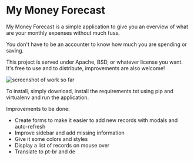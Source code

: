 My Money Forecast
=================

My Money Forecast is a simple application to give you an overview of what are your monthly expenses without much fuss. 

You don't have to be an accounter to know how much you are spending or saving.

This project is served under Apache, BSD, or whatever license you want. It's free to use and to distribute, improvements are also welcome!
 
![screenshot of work so far](http://www.andersonsantos.info/img/moneyforecast.png)


To install, simply download, install the requirements.txt using pip and virtualenv and run the application.


Improvements to be done:

- Create forms to make it easier to add new records with modals and auto-refresh
- Improve sidebar and add missing information
- Give it some colors and styles
- Display a list of records on mouse over
- Translate to pt-br and de
